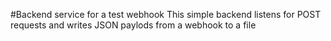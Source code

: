 #Backend service for a test webhook
This simple backend listens for POST requests and writes JSON paylods from a webhook to a file
